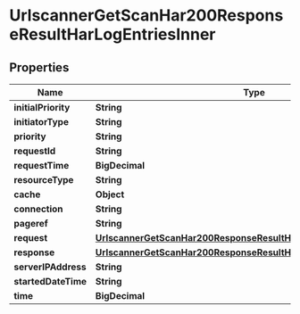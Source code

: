 

# UrlscannerGetScanHar200ResponseResultHarLogEntriesInner


## Properties

| Name | Type | Description | Notes |
|------------ | ------------- | ------------- | -------------|
|**initialPriority** | **String** |  |  |
|**initiatorType** | **String** |  |  |
|**priority** | **String** |  |  |
|**requestId** | **String** |  |  |
|**requestTime** | **BigDecimal** |  |  |
|**resourceType** | **String** |  |  |
|**cache** | **Object** |  |  |
|**connection** | **String** |  |  |
|**pageref** | **String** |  |  |
|**request** | [**UrlscannerGetScanHar200ResponseResultHarLogEntriesInnerRequest**](UrlscannerGetScanHar200ResponseResultHarLogEntriesInnerRequest.md) |  |  |
|**response** | [**UrlscannerGetScanHar200ResponseResultHarLogEntriesInnerResponse**](UrlscannerGetScanHar200ResponseResultHarLogEntriesInnerResponse.md) |  |  |
|**serverIPAddress** | **String** |  |  |
|**startedDateTime** | **String** |  |  |
|**time** | **BigDecimal** |  |  |



